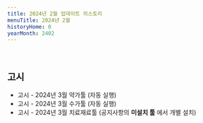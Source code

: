 ```yaml
---
title: 2024년 2월 업데이트 히스토리
menuTitle: 2024년 2월
historyHome: 0
yearMonth: 2402
---
```


<br>

## 고시

- 고시 - 2024년 3월 약가툴 (자동 실행)
- 고시 - 2024년 3월 수가툴 (자동 실행)
- 고시 - 2024년 3월 치료재료툴 (공지사항의 **미설치 툴** 에서 개별 설치)